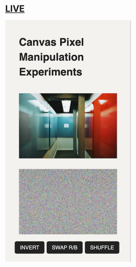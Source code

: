 # [LIVE](https://vxxce.github.io/canvas-pixel-manipulation)

<img src="img/live.png" width="400px" alt="Screenshot" >
